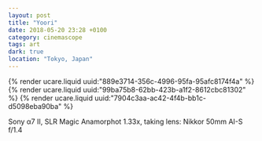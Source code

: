 ```yaml
---
layout: post
title: "Yoori"
date: 2018-05-20 23:28 +0100
category: cinemascope
tags: art
dark: true
location: "Tokyo, Japan"
---
```


{% render ucare.liquid uuid:"889e3714-356c-4996-95fa-95afc8174f4a" %}
{% render ucare.liquid uuid:"99ba75b8-62bb-423b-a1f2-8612cbc81302" %}
{% render ucare.liquid uuid:"7904c3aa-ac42-4f4b-bb1c-d5098eba90ba" %}

Sony α7 II, SLR Magic Anamorphot 1.33x, taking lens: Nikkor 50mm AI-S f/1.4